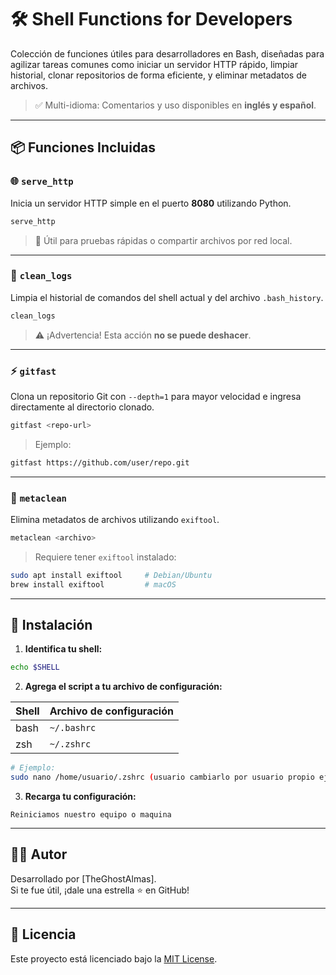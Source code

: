 # 🛠️ Shell Functions for Developers

Colección de funciones útiles para desarrolladores en Bash, diseñadas para agilizar tareas comunes como iniciar un servidor HTTP rápido, limpiar historial, clonar repositorios de forma eficiente, y eliminar metadatos de archivos.

> ✅ Multi-idioma: Comentarios y uso disponibles en **inglés y español**.

---

## 📦 Funciones Incluidas

### 🌐 `serve_http`
Inicia un servidor HTTP simple en el puerto **8080** utilizando Python.

```bash
serve_http
```

> 🧪 Útil para pruebas rápidas o compartir archivos por red local.

---

### 🧹 `clean_logs`
Limpia el historial de comandos del shell actual y del archivo `.bash_history`.

```bash
clean_logs
```

> ⚠️ ¡Advertencia! Esta acción **no se puede deshacer**.

---

### ⚡ `gitfast`
Clona un repositorio Git con `--depth=1` para mayor velocidad e ingresa directamente al directorio clonado.

```bash
gitfast <repo-url>
```

> Ejemplo:
```bash
gitfast https://github.com/user/repo.git
```

---

### 🧼 `metaclean`
Elimina metadatos de archivos utilizando `exiftool`.

```bash
metaclean <archivo>
```

> Requiere tener `exiftool` instalado:
```bash
sudo apt install exiftool     # Debian/Ubuntu
brew install exiftool         # macOS
```

---

## 🔧 Instalación

1. **Identifica tu shell:**

```bash
echo $SHELL
```

2. **Agrega el script a tu archivo de configuración:**

| Shell | Archivo de configuración |
|-------|--------------------------|
| bash  | `~/.bashrc`              |
| zsh   | `~/.zshrc`               |

```bash
# Ejemplo:
sudo nano /home/usuario/.zshrc (usuario cambiarlo por usuario propio ejemplo ghost) 
```

3. **Recarga tu configuración:**

```
Reiniciamos nuestro equipo o maquina
```

---

## 🧑‍💻 Autor

Desarrollado por [TheGhostAlmas].  
Si te fue útil, ¡dale una estrella ⭐ en GitHub!

---

## 📜 Licencia

Este proyecto está licenciado bajo la [MIT License](LICENSE).
